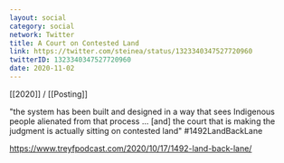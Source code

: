 ```yaml
---
layout: social
category: social
network: Twitter
title: A Court on Contested Land
link: https://twitter.com/steinea/status/1323340347527720960
twitterID: 1323340347527720960
date: 2020-11-02
---
```


[[2020]] / [[Posting]]

"the system has been built and designed in a way that sees Indigenous people alienated from that process ... [and] the court that is making the judgment is actually sitting on contested land" #1492LandBackLane

<https://www.treyfpodcast.com/2020/10/17/1492-land-back-lane/>
